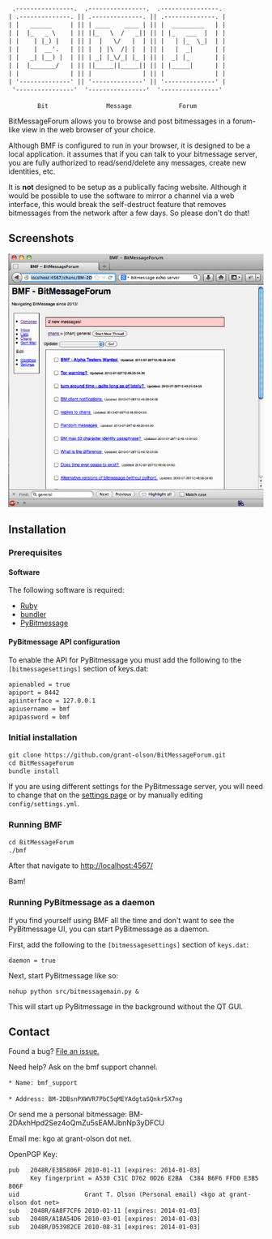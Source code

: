     .----------------.  .----------------.  .----------------. 
    | .--------------. || .--------------. || .--------------. |
    | |   ______     | || | ____    ____ | || |  _________   | |
    | |  |_   _ \    | || ||_   \  /   _|| || | |_   ___  |  | |
    | |    | |_) |   | || |  |   \/   |  | || |   | |_  \_|  | |
    | |    |  __'.   | || |  | |\  /| |  | || |   |  _|      | |
    | |   _| |__) |  | || | _| |_\/_| |_ | || |  _| |_       | |
    | |  |_______/   | || ||_____||_____|| || | |_____|      | |
    | |              | || |              | || |              | |
    | '--------------' || '--------------' || '--------------' |
     '----------------'  '----------------'  '----------------' 

            Bit                Message             Forum

BitMessageForum allows you to browse and post bitmessages in a
forum-like view in the web browser of your choice.

Although BMF is configured to run in your browser, it is designed to
be a local application.  it assumes that if you can talk to your
bitmessage server, you are fully authorized to read/send/delete any
messages, create new identities, etc.

It is **not** designed to be setup as a publically facing website.
Although it would be possible to use the software to mirror a channel
via a web interface, this would break the self-destruct feature that
removes bitmessages from the network after a few days. So please don't
do that!

## Screenshots

<img src='./screenshots/threads.png' />

## Installation

### Prerequisites

#### Software

The following software is required:

* [Ruby](http://www.ruby-lang.org/en/)
* [bundler](http://bundler.io/)
* [PyBitmessage](https://bitmessage.org/wiki/Main_Page)

#### PyBitmessage API configuration

To enable the API for PyBitmessage you must add the following to
the `[bitmessagesettings]` section of keys.dat:

    apienabled = true
    apiport = 8442
    apiinterface = 127.0.0.1
    apiusername = bmf
    apipassword = bmf

### Initial installation

    git clone https://github.com/grant-olson/BitMessageForum.git
    cd BitMessageForum
    bundle install

If you are using different settings for the PyBitmessage server, you
will need to change that on the [settings
page](http://localhost:4567/settings/) or by manually editing
`config/settings.yml`.

### Running BMF

    cd BitMessageForum
    ./bmf

After that navigate to [http://localhost:4567/](http://localhost:4567/)

Bam!

### Running PyBitmessage as a daemon

If you find yourself using BMF all the time and don't want to see the
PyBitmessage UI, you can start PyBitmessage as a daemon.

First, add the following to the `[bitmessagesettings]` section of `keys.dat`:

    daemon = true

Next, start PyBitmessage like so:

    nohup python src/bitmessagemain.py &

This will start up PyBitmessage in the background without the QT GUI.

## Contact

Found a bug? [File an issue.](https://github.com/grant-olson/BitMessageForum/issues)

Need help?  Ask on the bmf support channel.

    * Name: bmf_support
    
    * Address: BM-2DBsnPXWVR7PbC5qMEYAdgtaSQnkr5X7ng 

Or send me a personal bitmessage: BM-2DAxhHpd2Sez4oQmZu5sEAMJbnNp3yDFCU 

Email me:  kgo at grant-olson dot net.

OpenPGP Key:

    pub   2048R/E3B5806F 2010-01-11 [expires: 2014-01-03]
          Key fingerprint = A530 C31C D762 0D26 E2BA  C384 B6F6 FFD0 E3B5 806F
    uid                  Grant T. Olson (Personal email) <kgo at grant-olson dot net>
    sub   2048R/6A8F7CF6 2010-01-11 [expires: 2014-01-03]
    sub   2048R/A18A54D6 2010-03-01 [expires: 2014-01-03]
    sub   2048R/D53982CE 2010-08-31 [expires: 2014-01-03]
